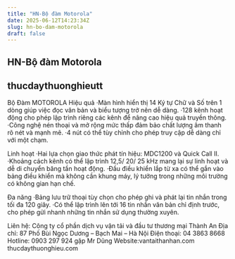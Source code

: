 ```yaml
---
title: "HN-Bộ đàm Motorola"
date: 2025-06-12T14:23:34Z
slug: hn-bo-dam-motorola
draft: false
---
```


## HN-Bộ đàm Motorola

## thucdaythuonghieutt

Bộ Đàm MOTOROLA 
  Hiệu quả
·Màn hình hiển thị 14 Ký tự Chữ và Số trên 1 dòng giúp việc đọc văn bản và biểu tượng trở nên dễ dàng.
·128 kênh hoạt động cho phép lập trình riêng các kênh để nâng cao hiệu quả truyền thông.
·Công nghệ nén thoại và mở rộng mức thấp đảm bảo chất lượng âm thanh rõ nét và mạnh mẽ.
·4 nút có thể tùy chỉnh cho phép truy cập dễ dàng chỉ với một chạm.
 
Linh hoạt
·Hai lựa chọn giao thức phát tín hiệu: MDC1200 và Quick Call II.
·Khoảng cách kênh có thể lập trình 12,5/ 20/ 25 kHz mang lại sự linh hoạt và dễ di chuyển băng tần hoạt động.
·Đầu điều khiển lắp từ xa có thể gắn vào bảng điều khiển mà không cần khung máy, lý tưởng trong những môi trường có không gian hạn chế.
 
Đa năng
·Bảng lưu trữ thoại tùy chọn cho phép ghi và phát lại tin nhắn trong tối đa 120 giây.
·Có thể lập trình lên tới 16 tin nhắn văn bản chỉ định trước, cho phép gửi nhanh những tin nhắn sử dụng thường xuyên.
 
Liên hệ: Công ty cổ phần dịch vụ vận tải và đầu tư thương mại Thành An
Địa chỉ: 87 Phố Bùi Ngọc Dương – Bạch Mai – Hà Nội
Điện thoại: 04 3863 8668
Hotline: 0903 297 924 gặp Mr Dũng
  Website:vantaithanhan.com thucdaythuonghieu.com